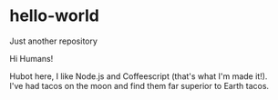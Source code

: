 # hello-world
Just another repository

Hi Humans!  

Hubot here, I like Node.js and Coffeescript (that's what I'm made it!).  
I've had tacos on the moon and find them far superior to Earth tacos.
